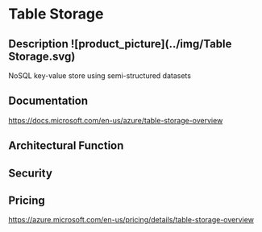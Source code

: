 # Table Storage                 



## Description											![product_picture](../img/Table Storage.svg)

NoSQL key-value store using semi-structured datasets





## Documentation

https://docs.microsoft.com/en-us/azure/table-storage-overview



## Architectural Function





## Security





## Pricing

https://azure.microsoft.com/en-us/pricing/details/table-storage-overview



